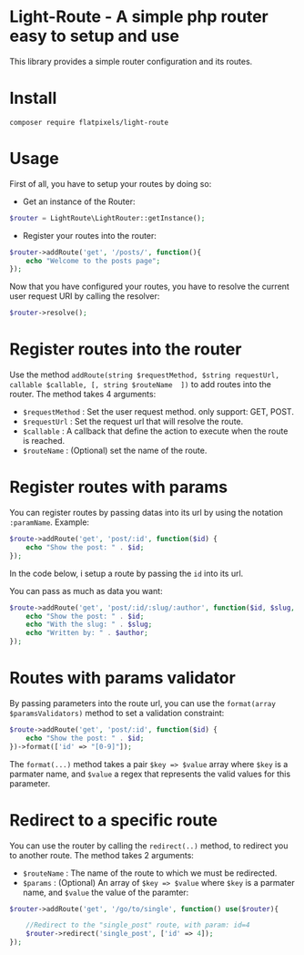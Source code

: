 # Light-Route - A simple php router easy to setup and use
This library provides a simple router configuration and its routes.

# Install

```
composer require flatpixels/light-route
```

# Usage
First of all, you have to setup your routes by doing so:

- Get an instance of the Router:

```php
$router = LightRoute\LightRouter::getInstance();
```

- Register your routes into the router:

```php
$router->addRoute('get', '/posts/', function(){
    echo "Welcome to the posts page";
});
```
Now that you have configured your routes, you have to resolve the current user request URI by calling the resolver:

```php
$router->resolve();
```

# Register routes into the router

Use the method `addRoute(string $requestMethod, $string requestUrl, callable $callable, [, string $routeName  ])` to add routes into the router. The method takes 4 arguments:

- `$requestMethod` : Set the user request method. only support: GET, POST.
- `$requestUrl` : Set the request url that will resolve the route.
- `$callable` : A callback that define the action to execute when the route is reached.
- `$routeName` : (Optional) set the name of the route.

# Register routes with params

You can register routes by passing datas into its url by using the notation `:paramName`. Example:

```php
$route->addRoute('get', 'post/:id', function($id) {
    echo "Show the post: " . $id;
});
```

In the code below, i setup a route by passing the `id` into its url.

You can pass as much as data you want:

```php
$route->addRoute('get', 'post/:id/:slug/:author', function($id, $slug, $author) {
    echo "Show the post: " . $id;
    echo "With the slug: " . $slug;
    echo "Written by: " . $author;
});
```

# Routes with params validator

By passing parameters into the route url, you can use the `format(array $paramsValidators)` method to set a validation constraint:

```php
$route->addRoute('get', 'post/:id', function($id) {
    echo "Show the post: " . $id;
})->format(['id' => "[0-9]"]);
```

The `format(...)` method takes a pair `$key => $value` array where `$key` is a parmater name, and `$value` a regex that represents the valid values for this parameter.

# Redirect to a specific route

You can use the router by calling the `redirect(..)` method, to redirect you to another route. The method takes 2 arguments:

- `$routeName` : The name of the route to which we must be redirected.
- `$params` : (Optional) An array of `$key => $value` where `$key` is a parmater name, and `$value` the value of the paramter:

```php
$router->addRoute('get', '/go/to/single', function() use($router){

    //Redirect to the "single_post" route, with param: id=4
    $router->redirect('single_post', ['id' => 4]);
});
```